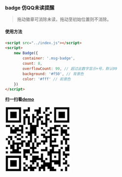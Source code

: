 ### badge 仿QQ未读提醒
> 拖动徽章可消除未读，拖动至初始位置则不消除。

#### 使用方法
```html
<script src="../index.js"></script>
<script>
    new Badge({
        container: '.msg-badge',
        count: 8,
        overflowCount: 99, // 超过此数字显示+号，默认99
        background: '#f50', // 背景色
        color: '#fff' // 前景色
    })
</script>
```

**扫一扫看[demo](http://hingsir.com/badge/samples/browser.html)**

![二维码](samples/badge.jpeg)
